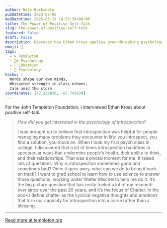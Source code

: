 ```yaml
---
author: Nate Barksdale
pubDatetime: 2023-02-08
modDatetime: 2025-03-19 14:32:38+00:00
title: The Power of Positive Self-Talk
slug: the-power-of-positive-self-talk
featured: False
draft: False
description: Discover how Ethan Kross applies groundbreaking psychology to transform middle school education with the power of positive self-talk.
emoji: 🧠
tags:
  - 🌀 Templeton
  - 🧘‍♂️ Psychology
  - 🏫 Education
  - 🧠 Psychology
haiku: |
  Words shape our own minds,  
  Whispered strength in class echoes,  
  Calm amid the storm.
coordinates: [42.280826, -83.743038]
---
```


For the John Templeton Foundation, I interviewed Ethan Kross about positive self-talk.

> _How did you get interested in the psychology of introspection?_
>
> I was brought up to believe that introspection was helpful for people managing many problems they encounter in life: you introspect, you find a solution, you move on. When I took my first psych class in college, I discovered that a lot of times introspection backfires in spectacular ways that undermine people’s health, their ability to think, and their relationships. That was a pivotal moment for me. It raised lots of questions: Why is introspection sometimes good and sometimes bad? Once it goes awry, what can we do to bring it back on track? I went to grad school to learn how to use science to answer those questions, working under Walter Mischel to help me do it. It’s the big picture question that has really fueled a lot of my research ever since over the past 20 years, and it’s the focus of Chatter. In the book I define chatter as the cyclical negative thoughts and emotions that turn our capacity for introspection into a curse rather than a blessing.

---

[Read more at templeton.org](https://www.templeton.org/news/talk-to-yourself-like-a-friend-qa-with-ethan-kross)
